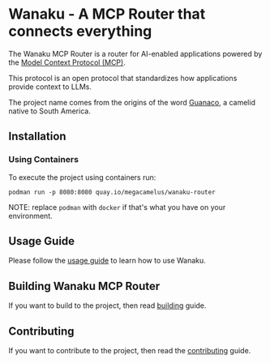 # Wanaku - A MCP Router that connects everything

The Wanaku MCP Router is a router for AI-enabled applications powered by the [Model Context Protocol (MCP)](https://modelcontextprotocol.io/).

This protocol is an open protocol that standardizes how applications provide context to LLMs. 

The project name comes from the origins of the word [Guanaco](https://en.wikipedia.org/wiki/Guanaco), a camelid native to
South America.

## Installation 

### Using Containers 

To execute the project using containers run: 

```shell
podman run -p 8080:8080 quay.io/megacamelus/wanaku-router
```

NOTE: replace `podman` with `docker` if that's what you have on your environment.

## Usage Guide

Please follow the [usage guide](docs/usage.md) to learn how to use Wanaku.

## Building Wanaku MCP Router

If you want to build to the project, then read [building](docs/building.md) guide.

## Contributing 

If you want to contribute to the project, then read the [contributing](docs/contributing.md) guide.
